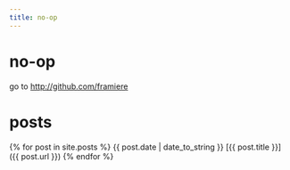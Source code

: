 ```yaml
---
title: no-op
---
```

# no-op

go to http://github.com/framiere 

# posts
{% for post in site.posts %}
{{ post.date | date_to_string }} [{{ post.title }}]({{ post.url }})
{% endfor %}


